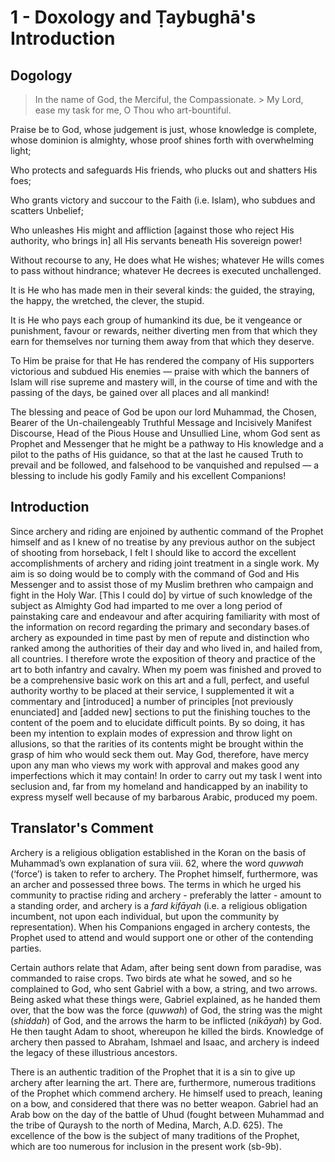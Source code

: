 # 1 - Doxology and Ṭaybughā's Introduction

## Dogology

> In the name of God, the Merciful, the Compassionate. > My Lord, ease my task for me, O Thou who art-bountiful.

Praise be to God, whose judgement is just, whose knowledge is complete, whose dominion is almighty, whose proof shines forth with overwhelming light;

Who protects and safeguards His friends, who plucks out and shatters His foes;

Who grants victory and succour to the Faith (i.e. Islam), who subdues and scatters Unbelief;

Who unleashes His might and affliction [against those who reject His authority, who brings in] all His servants beneath His sovereign power!

Without recourse to any, He does what He wishes; whatever He wills comes to pass without hindrance; whatever He decrees is executed unchallenged.

It is He who has made men in their several kinds: the guided, the straying, the happy, the wretched, the clever, the stupid.

It is He who pays each group of humankind its due, be it vengeance or punishment, favour or rewards, neither diverting men from that which they earn for themselves nor turning them away from that which they deserve.

To Him be praise for that He has rendered the company of His supporters victorious and subdued His enemies — praise with which the banners of Islam will rise supreme and mastery will, in the course of time and with the passing of the days, be gained over all places and all mankind!

The blessing and peace of God be upon our lord Muhammad, the Chosen, Bearer of the Un-chailengeably Truthful Message and Incisively Manifest Discourse, Head of the Pious House and Unsullied Line, whom God sent as Prophet and Messenger that he might be a pathway to His knowledge and a pilot to the paths of His guidance, so that at the last he caused Truth to prevail and be followed, and falsehood to be vanquished and repulsed — a blessing to include his godly Family and his excellent Companions!

## Introduction

Since archery and riding are enjoined by authentic command of the Prophet himself and as I knew of no treatise by any previous author on the subject of shooting from horseback, I felt I should like to accord the excellent accomplishments of archery and riding joint treatment in a single work. My aim is so doing would be to comply with the command of God and His Messenger  and to assist those of my Muslim brethren who campaign and fight in the Holy War. [This I could do] by virtue of such knowledge of the subject as Almighty God had imparted to me over a long period of painstaking care and endeavour and after acquiring familiarity with most of the information on record regarding the primary and secondary bases.of archery as expounded in time past by men of repute and distinction who ranked among the authorities of their day and who lived in, and hailed from, all countries. I therefore wrote the exposition of theory and practice of the art to both infantry and cavalry. When my poem was finished and proved to be a comprehensive basic work on this art and a full, perfect, and useful authority worthy to be placed at their service, I supplemented it wit a commentary and [introduced] a number of principles [not previously enunciated] and [added new] sections to put the finishing touches to the content of the poem and to elucidate difficult points. By so doing, it has been my intention to explain modes of expression and throw light on allusions, so that the rarities of its contents might be brought within the grasp of him who would seck them out. May God, therefore, have mercy upon any man who views my work with approval and makes good any imperfections which it may contain! In order to carry out my task I went into seclusion and, far from my homeland and handicapped by an inability to express myself well because of my barbarous Arabic, produced my poem.

## Translator's Comment

Archery is a religious obligation established in the Koran on the basis of Muhammad’s own explanation of sura viii. 62, where the word *quwwah* (‘force’) is taken to refer to archery.  The Prophet himself, furthermore, was an archer and possessed three bows. The terms in which he urged his community to practise riding and archery - preferably the latter - amount to a standing order, and archery is a *fard kifāyah* (i.e. a religious obligation incumbent, not upon each individual, but upon the community by representation). When his Companions engaged in archery contests, the Prophet used to attend and would support one or other of the contending parties.

Certain authors relate that Adam, after being sent down from paradise, was commanded to raise crops. Two birds ate what he sowed, and so he complained to God, who sent Gabriel with a bow, a string, and two arrows. Being asked what these things were, Gabriel explained, as he handed them over, that the bow was the force (*quwwah*) of God, the string was the might (*shiddah*) of God, and the arrows the harm to be inflicted (*nikāyah*) by God. He then taught Adam to shoot, whereupon he killed the birds. Knowledge of archery then passed to Abraham, Ishmael and Isaac, and archery is indeed the legacy of these illustrious ancestors.

There is an authentic tradition of the Prophet that it is a sin to give up archery after learning the art. There are, furthermore, numerous traditions of the Prophet which commend archery.  He himself used to preach, leaning on a bow, and considered that there was no better weapon.  Gabriel had an Arab bow on the day of the battle of Uhud (fought between Muhammad and the tribe of Quraysh to the north of Medina, March, A.D. 625). The excellence of the bow is the subject of many traditions of the Prophet, which are too numerous for inclusion in the present work (sb-9b).
